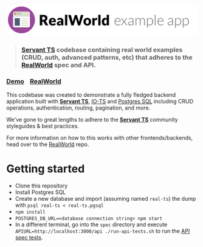 # ![RealWorld Example App](logo.png)

> ### [Servant TS](https://github.com/ivivona/servant-ts) codebase containing real world examples (CRUD, auth, advanced patterns, etc) that adheres to the [RealWorld](https://github.com/gothinkster/realworld) spec and API.

### [Demo](https://github.com/gothinkster/realworld)&nbsp;&nbsp;&nbsp;&nbsp;[RealWorld](https://github.com/gothinkster/realworld)

This codebase was created to demonstrate a fully fledged backend application built with **[Servant TS](https://github.com/ivivona/servant-ts)**, [IO-TS](https://github.com/gcanti/io-ts) and [Postgres SQL](https://www.postgresql.org/) including CRUD operations, authentication, routing, pagination, and more.

We've gone to great lengths to adhere to the **[Servant TS](https://github.com/ivivona/servant-ts)** community styleguides & best practices.

For more information on how to this works with other frontends/backends, head over to the [RealWorld](https://github.com/gothinkster/realworld) repo.

# Getting started

- Clone this repository
- Install Postgres SQL
- Create a new database and import (assuming named `real-ts`) the dump with `psql real-ts < real-ts.pgsql`
- `npm install`
- `POSTGRES_DB_URL=<database connection string> npm start`
- In a different terminal, go into the `spec` directory and execute `APIURL=http://localhost:3000/api ./run-api-tests.sh` to run the [API spec tests](/spec/README.md).
